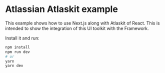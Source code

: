 # Atlassian Atlaskit example

This example shows how to use Next.js along with Atlaskit of React. This is intended to show the integration of this UI toolkit with the Framework.

Install it and run:

```bash
npm install
npm run dev
# or
yarn
yarn dev
```